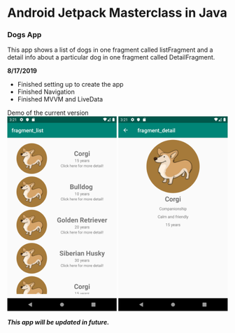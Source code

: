 <h1> Android Jetpack Masterclass in Java </h1>
<h3> Dogs App </h3>
<p> 
This app shows a list of dogs in one fragment called listFragment and a detail info about a particular dog in one fragment called DetailFragment. </p>
<p>
<b> 8/17/2019 </b>
<br>
<ul>
<li> Finished setting up to create the app </li>
<li> Finished Navigation </li>
<li> Finished MVVM and LiveData </li> 
</ul>
Demo of the current version
<br>
<img src="Screenshots/ListFragment.png" width = "250"> <img src="Screenshots/DetailFragment.png" width = "250">
</p>

<b><i>This app will be updated in future.</i></b>
